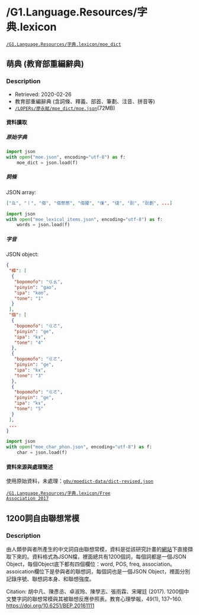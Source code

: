 # /G1.Language.Resources/字典.lexicon


<a href='https://drive.google.com/drive/folders/1GzoUmGn3SohoyHlRLUFhlm89LnB9-HVJ' target='_blank' class='drive-location'><code>/G1.Language.Resources/字典.lexicon/moe_dict</code></a>

## 萌典 (教育部重編辭典)

### Description

- Retrieved: 2020-02-26
- 教育部重編辭典 (含詞條、釋義、部首、筆劃、注音、拼音等)
- [`/LOPERs/廖永賦/moe_dict/moe.json`](https://drive.google.com/file/d/1H-wXEWC0Tgz8GE3kmc9vZV0WfuiqiGmV/view?usp=sharing)(72MB)


#### 資料讀取

##### 原始字典

```python
import json
with open("moe.json", encoding="utf-8") as f:
	moe_dict = json.load(f)
```

##### 詞條

JSON array:

```json
["⺔", "⼁", "㑳", "㑳憋憋", "㑳擾", "㑿", "㒓", "㓦", "㓦劃", ...]
```

```python
import json
with open("moe_lexical_items.json", encoding="utf-8") as f:
	words = json.load(f)
```

##### 字音

JSON object:

```json
{
 "槹": [
  {
   "bopomofo": "ㄍㄠ",
   "pinyin": "gao",
   "ipa": "kɑʊ",
   "tone": "1"
  }
 ],
 "個": [
  {
   "bopomofo": "ㄍㄜ",
   "pinyin": "ge",
   "ipa": "kɤ",
   "tone": "4"
  },
  {
   "bopomofo": "ㄍㄜ",
   "pinyin": "ge",
   "ipa": "kɤ",
   "tone": "3"
  },
  {
   "bopomofo": "ㄍㄜ",
   "pinyin": "ge",
   "ipa": "kɤ",
   "tone": "5"
  }
 ],
 ...
}
```

```python
import json
with open("moe_char_phon.json", encoding="utf-8") as f:
	char = json.load(f)
```


#### 資料來源與處理簡述

使用原始資料，未處理：[`g0v/moedict-data/dict-revised.json`](https://github.com/g0v/moedict-data/blob/master/dict-revised.json)


<a href='https://drive.google.com/drive/folders/1PUE3HfL8I9Jzsa0rWiTon_tH46Hh2SWP' target='_blank' class='drive-location'><code>/G1.Language.Resources/字典.lexicon/Free Association 2017</code></a>

## 1200詞自由聯想常模

### Description
由人類參與者所產生的中文詞自由聯想常模，資料是從該研究計畫的[網站](http://www.chinesereadability.net/LexicalAssociation/Norm/)下直接擷取下來的。資料格式為JSON檔，裡面總共有1200個詞，每個詞都是一個JSON Object，每個Object底下都有四個欄位：word, POS, freq, association。assoication欄位下是參與者的聯想詞，每個詞也是一個JSON Object，裡面分別記錄序號、聯想詞本身、和聯想強度。

Citation: 
胡中凡、陳彥丞、卓淑玲、陳學志、張雨霖、宋曜廷 (2017). 1200個中文雙字詞的聯想常模與其被聯想反應參照表。教育心理學報，49(1), 137–160. https://doi.org/10.6251/BEP.20161111
